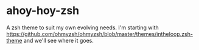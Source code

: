 # ahoy-hoy-zsh

A zsh theme to suit my own evolving needs. I'm starting with https://github.com/ohmyzsh/ohmyzsh/blob/master/themes/intheloop.zsh-theme and we'll see where it goes.
